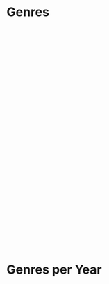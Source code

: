 # Genres
<div class="pieChart" data-url="data/genrePercentages.json" style="width: 900px; height: 500px;"></div>

# Genres per Year
<div class="lineChart" data-url="data/genresPerYear.json" style="width: 900px; height: 500px;"></div>
